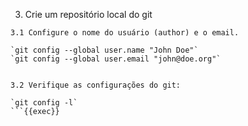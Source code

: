 3. Crie um repositório local do git 

```plain
3.1 Configure o nome do usuário (author) e o email.

`git config --global user.name "John Doe"`
`git config --global user.email "john@doe.org"`


3.2 Verifique as configurações do git:

`git config -l`
```{{exec}}
